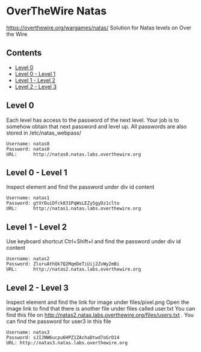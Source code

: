 # OverTheWire Natas
https://overthewire.org/wargames/natas/
 Solution for Natas levels on Over the Wire
 ## Contents
* [Level 0](#level-0)
* [Level 0 - Level 1](#level-0---level-1)
* [Level 1 - Level 2](#level-1---level-2)
* [Level 2 - Level 3](#level-2---level-3)

## Level 0
Each level has access to the password of the next level. Your job is to somehow obtain that next password and level up. All passwords are also stored in /etc/natas_webpass/
```
Username: natas0
Password: natas0
URL:      http://natas0.natas.labs.overthewire.org
```
## Level 0 - Level 1
Inspect element and find the password under div id content
```
Username: natas1
Password: gtVrDuiDfck831PqWsLEZy5gyDz1clto
URL:      http://natas1.natas.labs.overthewire.org
```
## Level 1 - Level 2
Use keyboard shortcut Ctrl+Shift+I and find the password under div id content
```
Username: natas2
Password: ZluruAthQk7Q2MqmDeTiUij2ZvWy2mBi
URL:      http://natas2.natas.labs.overthewire.org
```
## Level 2 - Level 3
Inspect element and find the link for image under files/pixel.png
Open the image link to find that there is another file under files called user.txt
You can find this file on http://natas2.natas.labs.overthewire.org/files/users.txt
. You can find the password for user3 in this file
```
Username: natas3
Password: sJIJNW6ucpu6HPZ1ZAchaDtwd7oGrD14
URL: http://natas3.natas.labs.overthewire.org
```



